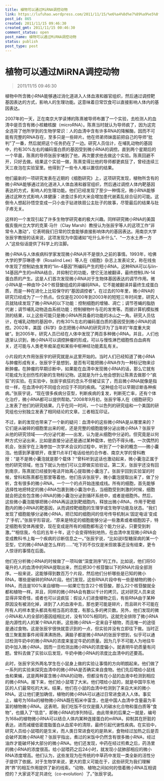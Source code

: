 ```yaml
---
title: 植物可以通过MiRNA调控动物
link: https://lufuhao.wordpress.com/2011/11/15/%e6%a4%8d%e7%89%a9%e5%8f%af%e4%bb%a5%e9%80%9a%e8%bf%87mirna%e8%b0%83%e6%8e%a7%e5%8a%a8%e7%89%a9/
post_id: 865
created: 2011/11/15 09:46:30
created_gmt: 2011/11/15 00:46:30
comment_status: open
post_name: 植物可以通过MiRNA调控动物
status: publish
post_type: post
---
```


# 植物可以通过MiRNA调控动物

> 2011/11/15 09:46:30

 

植物中所含微小RNA能够通过消化道进入人体血液和器官组织，然后通过调控靶基因表达的方式，影响人的生理功能。这意味着日常饮食可以直接影响人体内的基因表达。

2007年的一天，正在南京大学读博的陈熹被导师布置了一个实验，去检测人的血清中是否含有微小核糖核酸（microRNA）。陈熹当时就认为导师疯了，因为这完全违背了他所学到的生物学常识：人的血清中含有许多RNA的降解酶，因而不可能有完整的RNA存在，至多只是一些碎片。他在师弟师妹面前把自己的导师“批判”了一番，然后就把这个任务扔在了一边。研究人员估计，在哺乳动物的基因中，约有30%左右的编码蛋白质的基因受到微小RNA的调控。直到两个星期后的一个早晨，陈熹的导师张辰宇堵到了他，再次要求他去做这个实验。陈熹回避不开，只好去做。结果这个实验一做，陈熹变得比他的导师都更疯狂了，曾经连续三天三夜泡在实验室里。他得到了一些令人难以置信的结果。

他们最新的一项研究发表在近期的《细胞研究》上，这项研究发现，植物所含有的微小RNA能够通过消化道进入人体血液和器官组织，然后通过调控人体内靶基因表达的方式，影响人的生理功能。他们已经发现了至少一种情况，微小RNA能够通过这种方式影响人体健康：进食过多的大米会增加患代谢紊乱综合征的可能。这倒令人想起孙悟空变成一只小虫子钻进铁扇公主肚子的故事，尽管最后的结果与肚子疼无关。

这样的一个发现引起了许多生物学研究者的极大兴趣。同样研究微小RNA的美国俄亥俄州立大学的克莱·马什（Clay Marsh）教授认为张辰宇等人的这项工作“非常令人激动”，它表明我们日常的饮食能够直接影响体内的基因表达。用南京大学张辰宇教授的话来说，这项发现为中国诸如“吃什么补什么”、“一方水土养一方人”这些俗话提供了科学上的注脚。

微小RNA与人体疾病科学家发现微小RNA并不是很久之前的事情。1993年，哈佛大学的罗莎琳德·李（Rosalind Lee）等人在《细胞》杂志上发表论文，称在线虫中发现了控制幼虫发育的“lin-4基因”所编码产生的短小RNA，这种RNA可以与lin-14基因产生的mRNA结合，并抑制它的功能，使它无法被翻译，最终控制LIN-14蛋白质的产生。这是人们首次发现微小RNA对于生物体基因表达的调节作用。微小RNA是一种由19-24个核苷酸组成的非编码RNA，它不能被翻译并最终生成蛋白质，而是一种在进化上比较保守的“基因调控者”。在过去的10年里，微小RNA的研究已经成为了一个热点。仅仅是在2000年到2003年的短短三年时间里，研究人员就陆续发现了微小RNA的以下功能：控制细胞的增殖、凋亡；调节苍蝇的脂肪代谢；调节哺乳动物造血系统功能；控制植物叶与花的发育等。而据计算机模拟推测的结果，以上这些可能只是微小RNA所具备的功能的冰山之一角。研究人员估计，在哺乳动物的基因中，约有30%左右的编码蛋白质的基因受到微小RNA的调控。2002年，美国《科学》杂志把微小RNA的研究评为了当年的“年度重大突破”。到2005年，研究人员已经在人体中发现了两百多种微小RNA。并且，人们也逐渐认识到，微小RNA可以调控肿瘤的形成，可以与慢性淋巴细胞性白血病有关，还可能与人类老年痴呆症和某些中枢神经功能紊乱有关。

小片段的大作用张辰宇的研究就是从这里开始的。当时人们已经知道了微小RNA与肿瘤形成有关，张辰宇于是想到，是否有可能把微小RNA作为一种标记物来诊断肿瘤。在肿瘤的早期诊断中，如果能在血清中发现微小RNA的话，那么它就有可能成为无创伤性的新的生物标记物。这就是为什么他会想到让陈熹去做那个“疯狂”的实验。在实验中，张辰宇疯狂的念头不但被证实了，而且微小RNA就像是指纹一样，在血清中的不同组合对应于不同的疾病。“这种组合可以早期诊断各种疾病。”张辰宇说，“现在很多疾病分亚型，判断疾病的复发，判断死亡率，还有个体化治疗，微小RNA都可以提供帮助。”2008年9月初，张辰宇等人在《细胞研究》上发表了他们的研究结果。几乎在同一时间，一个以色列的研究组和一个美国的研究组也分别独立发表了相同结论的文章。三者相互印证。

不过，新的发现也带来了一个新的疑问：血清中的这些微小RNA是从哪里来的？它们是从破碎的细胞里出来的呢，还是完整的细胞能够分泌出微小RNA？张辰宇从他的研究领域——内分泌代谢——出发，认为是从细胞中分泌的。但究竟是以何种方式分泌出来，比如是直接分泌还是通过某种载体，他仍不得头绪。一次偶然的机会，张辰宇在上海参加一次学术会议的过程中，听到了一个新的概念——微小囊泡。他感到茅塞顿开，夜里11点半打电话给他的合作者、南京大学的曾科教授：“是不是微小囊泡就是那个载体？”曾科听到这话也激动起来，微小囊泡正属于他的研究领域，他当下就认为他们可以立即做实验验证。第二天，张辰宇还没有回到南京，陈熹就已经接到电话开始离心提取微小囊泡了。张辰宇回到实验室的时候，曾科和陈熹都在那里等着他，他们告诉张辰宇，微小囊泡提取出来了，做了分析，含有很多的微小RNA。一个一个的点开始连接成线。所有的细胞，首先能够选择性地把特定的微小RNA包裹到微小囊泡中去，当细胞受到刺激的时候，细胞就会把这些包含微小RNA的微小囊泡分泌到循环系统中，或者是细胞外。然后，这些微小囊泡能够把微小RNA再运送到靶细胞内，释放出微小RNA，作用于靶细胞内的微小RNA的靶基因，从而调控靶细胞的生理学或生物学功能及状态。“我们发现了细胞能够分泌微小RNA，把已知的细胞间的信号传导机制从‘固定电话’变成了‘手机’。”张辰宇形容说，“原来是特定的细胞能够分泌一些激素或者细胞因子，特定细胞有受体再接受，现在变成是所有的细胞都有这个能力分泌，只要受到刺激。”“相信我，今后的五年十年，这个会变得特别地热，在血清中发现微小RNA会变成教科书上每一个疾病的诊断信息之一。”张辰宇说，“比如说Ⅱ型糖尿病的某一个亚型，它的微小RNA是怎么样的……”吃下的不仅仅是米但故事还没有结束，更令人惊讶的事情在后面。

他们在分析微小RNA的时候做了一项叫做“深度测序”的工作。比如说，他们将50毫升的人的血清中的RNA提取出来，然后把30个核苷酸以下的RNA片段全部测序。一般来说，这能够得到数百万个片段，然后他们分析哪些是已知的微小RNA，哪些是破碎的RNA片段。他们发现，这些RNA片段中有一些是植物的微小RNA，而且是100%来自植物——如果它包含22个核苷酸，那么22个核苷酸就全都和植物一样。并且，同样的微小RNA会有数以千计的拷贝。这对研究人员来说显得非常奇怪，或者也可以说疯狂：假设人们进食植物之后，有些RNA由于某种原因没有被消化掉，进到了人的血液中去，那也更可能是碎片，而且碎片不可能在所有人的样本里头都具有相当高的浓度，有那么多的拷贝数。另外，他们发现的微小RNA和人的全部的基因组相比对，没有100%相同的。这就完全排除了微小RNA是内源性的人的某个RNA片断。这些微小RNA一定来自于植物，而且唯一的途径是通过食物。这是张辰宇很快就意识到的一点，但实验并没有立即往下做。当时正值三聚氰胺事件闹得沸沸扬扬，满脑子都是微小RNA的张辰宇想到，似乎可以通过检测牛奶中的微小RNA的浓度来鉴定牛奶的质量。因为几乎不可能人为地往牛奶中加入微小RNA，因而一旦检测出微小RNA的浓度偏小，就表明牛奶质量有问题。曾科去做了实验以后发现，牛奶中微小RNA的浓度比血清中的还要高。

此时，张辰宇另外两名学生在小鼠身上做的实验让事情的方向明朗起来。他们做了一系列的实验来探究血清中的微小RNA是否确实来自食物。他们先后喂给小鼠线虫和果蝇，这是两种富含微小RNA的动物，但都没有在小鼠的血液中检测到相应的微小RNA。接下来，他们给小鼠喂了大米。他们喂给小鼠的，就是中国华东地区的人们最常吃的大米。结果，他们在小鼠的血清中检测到了来自大米的微小RNA。这让他们更加确信，植物的微小RNA可以通过日常进食进入人体。事实上，编号为168a的植物微小RNA既在稻米中富含，也是中国人血清中含量最为丰富的植物微小RNA。这表明，我们吃饭不仅仅是摄入的碳水化合物和蛋白质等“食物”，也摄入了“信息”，即微小RNA的序列特征。由此带来的后果之一就是，编号为168a的植物微小RNA可以结合人体内某种连接蛋白的mRNA，抑制其在肝脏的表达，进而减缓低密度脂蛋白从血浆中的清除，最终引起代谢性疾病。在实验中，研究人员给小鼠喂的是生米，而人类日常进食吃的是熟米，食物经过加热之后是否会破坏其微小RNA呢？张辰宇指出，煮过的米饭中仍然含有很多微小RNA，经过油炸才能破坏掉大部分的微小RNA。他们还发现，中药在经过煎煮之后，药汤里的微小RNA的浓度很高。给小鼠喂药之后24小时，就发现小鼠肺部相应的微小RNA浓度增高。他们认为，这些发现为在传统的中草药中发现一类全新的活性分子提供了依据。对于生物学来说，更大的意义可能在于，这些研究为我们理解跨“界”的相互作用提供了新的线索。“动物、植物之间如何的借着微小RNA互相调控的？大家说不定共进化（co-evolution）了。”张辰宇说。
